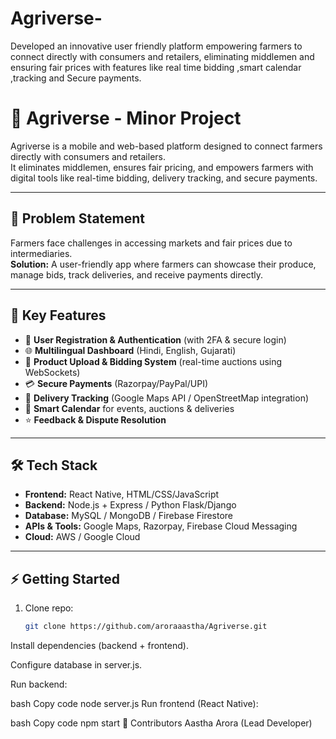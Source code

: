 # Agriverse-
Developed an innovative user friendly platform empowering farmers to connect directly with consumers and retailers, eliminating middlemen and ensuring fair prices with features like real time bidding ,smart calendar ,tracking and Secure payments.
# 🌾 Agriverse - Minor Project

Agriverse is a mobile and web-based platform designed to connect farmers directly with consumers and retailers.  
It eliminates middlemen, ensures fair pricing, and empowers farmers with digital tools like real-time bidding, delivery tracking, and secure payments.

---

## 📌 Problem Statement
Farmers face challenges in accessing markets and fair prices due to intermediaries.  
**Solution:** A user-friendly app where farmers can showcase their produce, manage bids, track deliveries, and receive payments directly.

---

## 🚀 Key Features
- 👤 **User Registration & Authentication** (with 2FA & secure login)  
- 🌐 **Multilingual Dashboard** (Hindi, English, Gujarati)  
- 🛒 **Product Upload & Bidding System** (real-time auctions using WebSockets)  
- 💳 **Secure Payments** (Razorpay/PayPal/UPI)  
- 🚚 **Delivery Tracking** (Google Maps API / OpenStreetMap integration)  
- 📅 **Smart Calendar** for events, auctions & deliveries  
- ⭐ **Feedback & Dispute Resolution**  

---

## 🛠️ Tech Stack
- **Frontend:** React Native, HTML/CSS/JavaScript  
- **Backend:** Node.js + Express / Python Flask/Django  
- **Database:** MySQL / MongoDB / Firebase Firestore  
- **APIs & Tools:** Google Maps, Razorpay, Firebase Cloud Messaging  
- **Cloud:** AWS / Google Cloud  

---

## ⚡ Getting Started
1. Clone repo:  
   ```bash
   git clone https://github.com/aroraaastha/Agriverse.git
Install dependencies (backend + frontend).

Configure database in server.js.

Run backend:

bash
Copy code
node server.js
Run frontend (React Native):

bash
Copy code
npm start
🤝 Contributors
Aastha Arora (Lead Developer)
